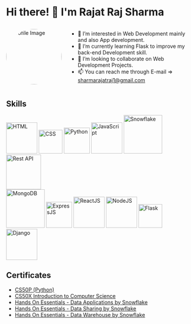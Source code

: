 # Hi there! 👋 I'm Rajat Raj Sharma

<div style="display: flex; align-items: center;">
  <img src="https://avatars.githubusercontent.com/u/139456051?s=400&u=d164c1ea4251f6064e88ea1aa19bd475e4e94742&v=4" alt="Profile Image" style="border-radius: 1250px; margin-right: 20px;" width="150">

  - 👀 I’m interested in Web Development mainly and also App development.
  - 🌱 I’m currently learning Flask to improve my back-end Development skill.
  - 💞️ I’m looking to collaborate on Web Development Projects.
  - 📫 You can reach me through E-mail => sharmarajatraj1@gmail.com
</div>

## Skills
<!-- Skill Icons with Links -->
<div>
  <img src="https://upload.wikimedia.org/wikipedia/commons/thumb/6/61/HTML5_logo_and_wordmark.svg/180px-HTML5_logo_and_wordmark.svg.png" width="84" alt="HTML">
  <img src="https://upload.wikimedia.org/wikipedia/commons/thumb/d/d5/CSS3_logo_and_wordmark.svg/180px-CSS3_logo_and_wordmark.svg.png" width="64" alt="CSS">
  <img src="https://upload.wikimedia.org/wikipedia/commons/thumb/c/c3/Python-logo-notext.svg/182px-Python-logo-notext.svg.png" width="70" alt="Python">
  <img src="https://cdn.iconscout.com/icon/free/png-256/free-javascript-2038874-1720087.png" width="84" alt="JavaScript">
  <img src="https://upload.wikimedia.org/wikipedia/commons/thumb/f/ff/Snowflake_Logo.svg/330px-Snowflake_Logo.svg.png" width="104" alt="Snowflake">
  <img src="https://media.licdn.com/dms/image/D5612AQHUtfE_NZiYBQ/article-cover_image-shrink_600_2000/0/1681155201571?e=2147483647&v=beta&t=gU-iBZwXLMnIw61DhAytfuTrSobeQlmeBSM9ixCuDhs" width="94" alt="Rest API">
</div>
<div>
  <img src="https://upload.wikimedia.org/wikipedia/en/thumb/5/5a/MongoDB_Fores-Green.svg/375px-MongoDB_Fores-Green.svg.png" width="104" alt="MongoDB">
  <img src="https://upload.wikimedia.org/wikipedia/commons/thumb/8/88/Status_iucn_EX_icon.svg/480px-Status_iucn_EX_icon.svg.png" width="70" alt="ExpressJS">
  <img src="https://upload.wikimedia.org/wikipedia/commons/thumb/3/30/React_Logo_SVG.svg/180px-React_Logo_SVG.svg.png" width="84" alt="ReactJS">
  <img src="https://upload.wikimedia.org/wikipedia/commons/thumb/d/d9/Node.js_logo.svg/180px-Node.js_logo.svg.png" width="84" alt="NodeJS">
  <img src="https://static-00.iconduck.com/assets.00/flask-icon-1594x2048-84mjydzf.png" width="64" alt="Flask">
  <img src="https://upload.wikimedia.org/wikipedia/commons/thumb/7/75/Django_logo.svg/180px-Django_logo.svg.png" width="84" alt="Django">
</div>

## Certificates
- [CS50P (Python)](https://certificates.cs50.io/4b524518-5a18-4873-8e17-bb824aac4a4a.pdf?size=letter)
- [CS50X Introduction to Computer Science](https://certificates.cs50.io/a8071210-ae2c-4092-9a3a-62d69eba51cb.pdf?size=letter)
- [Hands On Essentials - Data Applications by Snowflake](https://www.credly.com/badges/491f8637-0563-4641-85b5-8daccf96aa98/linked_in_profile)
- [Hands On Essentials - Data Sharing by Snowflake](https://www.credly.com/badges/56eba0cd-02e0-44cd-97db-7fc3616c22ef/linked_in_profile)
- [Hands On Essentials - Data Warehouse by Snowflake](https://www.credly.com/badges/9820828a-cc3f-4054-8c9d-9e6b0aeb1d5a/linked_in_profile)
